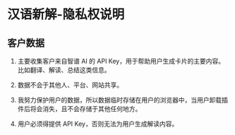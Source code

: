 # 汉语新解-隐私权说明

## 客户数据

1. 主要收集客户来自智谱 AI 的 API Key，用于帮助用户生成卡片的主要内容。比如翻译、解读、总结这类信息。

2. 数据不会于其他人、平台、网站共享。

3. 我努力保护用户的数据，所以数据临时存储在用户的浏览器中，当用户卸载插件后将会消失，且不会存储于其他任何地方。

4. 用户必须得提供 API Key，否则无法为用户生成解读内容。
